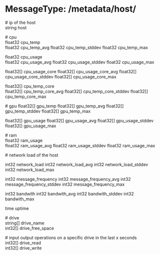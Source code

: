 MessageType: /metadata/host/
====
\# ip of the host  
string host

\# cpu  
float32 cpu_temp  
float32 cpu_temp_avg
float32 cpu_temp_stddev
float32 cpu_temp_max

float32 cpu_usage  
float32 cpu_usage_avg
float32 cpu_usage_stddev
float32 cpu_usage_max

float32[] cpu_usage_core
float32[] cpu_usage_core_avg
float32[] cpu_usage_core_stddev
float32[] cpu_usage_core_max

float32[] cpu_temp_core  
float32[] cpu_temp_core_avg
float32[] cpu_temp_core_stddev
float32[] cpu_temp_core_max


\# gpu
float32[] gpu_temp
float32[] gpu_temp_avg
float32[] gpu_temp_stddev
float32[] gpu_temp_max

float32[] gpu_usage
float32[] gpu_usage_avg
float32[] gpu_usage_stddev
float32[] gpu_usage_max
 

\# ram  
float32 ram_usage  
float32 ram_usage_avg
float32 ram_usage_stddev
float32 ram_usage_max
  
\# network load of the host  

int32 network_load 
int32 network_load_avg
int32 network_load_stddev
int32 network_load_max
 
int32 message_frequency
int32 message_frequency_avg
int32 message_frequency_stddev
int32 message_frequency_max

int32 bandwith
int32 bandwith_avg
int32 bandwith_stddev
int32 bandwith_max

time uptime

\# drive  
string[] drive_name  
int32[] drive_free_space  
  
\# input output operations on a specific drive in the last x seconds  
int32[] drive_read  
int32[] drive_write  
